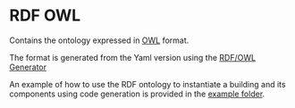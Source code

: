 # RDF OWL
Contains the ontology expressed in [OWL](https://www.w3.org/OWL/) format.

The format is generated from the Yaml version using the [RDF/OWL Generator](../../tools/rdf_generator/README.md)

An example of how to use the RDF ontology to instantiate a building and its components using code generation is provided in the [example folder](./example/README.md).

